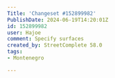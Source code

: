 ```yaml
---
Title: 'Changeset #152899982'
PublishDate: 2024-06-19T14:20:01Z
id: 152899982
user: Hajoe
comment: Specify surfaces
created_by: StreetComplete 58.0
tags:
- Montenegro

---
```

